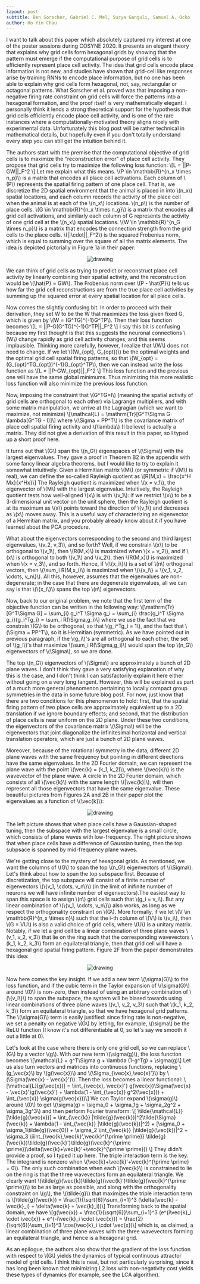 ```yaml
---
layout: post
subtitle: Ben Sorscher, Gabriel C. Mel, Surya Ganguli, Samuel A. Ocko (2019)
author: Ho Yin Chau
---
```


I want to talk about this paper which absolutely captured my interest at one of the poster sessions during COSYNE 2020. It presents an elegant theory that explains why grid cells form hexagonal grids by showing that the pattern must emerge if the computational purpose of grid cells is to efficiently represent place cell activity. The idea that grid cells encode place information is not new, and studies have shown that grid-cell like responses arise by training RNNs to encode place information, but no one has been able to explain why grid cells form hexagonal, not, say, rectangular or octagonal patterns. What Sorscher et al. proved was that imposing a non-negative firing rate constraint on grid cells will force the patterns into a hexagonal formation, and the proof itself is very mathematically elegant. I personally think it lends a strong theoretical support for the hypothesis that grid cells efficiently encode place cell activity, and is one of the rare instances where a computationally-motivated theory aligns nicely with experimental data. Unfortunately this blog post will be rather technical in mathematical details, but hopefully even if you don't totally understand every step you can still get the intuition behind it.

The authors start with the premise that the computational objective of grid cells is to maximize the "reconstruction error" of place cell activity. They propose that grid cells try to maximize the following loss function:
\\[L = ||P-GW||\_F^2 \\]
Let me explain what this means. \\(P \in \mathbb{R}^{n_x \times n_p}\\) is a matrix that encodes all place cell activations. Each column of \\(P\\) represents the spatial firing pattern of one place cell. That is, we discretize the 2D spatial environment that the animal is placed in into \\(n_x\\) spatial locations, and each column records the activity of the place cell when the animal is at each of the \\(n_x\\) locations. \\(n_p\\) is the number of place cells. \\(G \in \mathbb{R}^{n_x \times n_g}\\) is a matrix that encodes all grid cell activations, and similarly each column of G represents the activity of one grid cell at the \\(n_x\\) spatial locations. \\(W \in \mathbb{R}^{n_G \times n_p}\\) is a matrix that encodes the connection strength from the grid cells to the place cells. \\(||\cdot||\_F^2\\) is the squared Frobenius norm, which is equal to summing over the square of all the matrix elements. The idea is depicted pictorially in Figure 1a in their paper:

<center>
<img src="/assets/images/grid_cells.png" alt="drawing"/>
</center>

We can think of grid cells as trying to predict or reconstruct place cell activity by linearly combining their spatial activity, and the reconstruction would be \\(\hat{P} = GW\\). The Frobenius norm over \\(P - \hat{P}\\) tells us how far the grid cell reconstructions are from the true place cell activities by summing up the squared error at every spatial location for all place cells.

Now comes the slightly confusing bit. In order to proceed with their derivation, they set W to be the W that maximizes the loss given fixed G, which is given by \\(W = (G^TG)^{-1}G^TP\\). Then their loss function becomes
\\[L = ||P-G(G^TG)^{-1}G^TP||\_F^2 \\]
I say this bit is confusing because my first thought is that this suggests the neuronal connections \\(W\\) change rapidly as grid cell activity changes, and this seems implausible. Thinking more carefully, however, I realize that \\(W\\) does not need to change. If we let \\((W_{opt}, G_{opt})\\) be the optimal weights and the optimal grid cell spatial firing patterns, so that \\(W_{opt} = (G_{opt}^TG_{opt})^{-1}G_{opt}^TP\\), then we can instead write the loss function as
\\[L = ||P-GW_{opt}||\_F^2 \\]
This loss function and the previous one will have the same global minimums. Thus minimizing this more realistic loss function will also minimize the previous loss function.

Now, imposing the constraint that \\(G^TG=I\\) (meaning the spatial activity of grid cells are orthogonal to each other) via Lagrange multipliers, and with some matrix manipulation, we arrive at the Lagragian (which we want to maximize, not minimize)
\\[\mathcal{L} = \mathrm{Tr}[G^T\Sigma G-\lambda(G^TG - I)]\\]
where \\(\Sigma = PP^T\\) is the covariance matrix of place cell spatial firing activity and \\(\lambda\\) (I believe) is actually a matrix. They did not give a derivation of this result in this paper, so I typed up a short proof <a href="/assets/images/short_proof.png" style="text-decoration: none">here</a>.

It turns out that \\(G\\) span the \\(n_G\\) eigenspaces of \\(\Sigma\\) with the largest eigenvalues. They gave a proof in Theorem B2 in the appendix with some fancy linear algebra theorems, but I would like to try to explain it somewhat intuitively. Given a Hermitian matrix \\(M\\) (or symmetric if \\(M\\) is real), we can define the so-called Rayleigh quotient as
\\[R(M,x) = \frac{x^H Mx}{x^Hx}\\]
The Rayleigh quotient is maximized when \\(x = v_1\\), the eigenvector of \\(M\\) with the largest eigenvalue. Intuitively, the Rayleigh quotient tests how well-aligned \\(x\\) is with \\(v_1\\): if we restrict \\(x\\) to be a 3-dimensional unit vector on the unit sphere, then the Rayleigh quotient is at its maximum as \\(x\\) points toward the direction of \\(v_1\\) and decreases as \\(x\\) moves away. This is a useful way of characterizing an eigenvector of a Hermitian matrix, and you probably already know about it if you have learned about the PCA procedure.

What about the eigenvectors corresponding to the second and third largest eigenvalues, \\(v_2, v_3\\), and so forth? Well, if we constrain \\(x\\) to be orthogonal to \\(v_1\\), then \\(R(M,x)\\) is maximized when \\(x = v_2\\), and if \\(x\\) is orthogonal to both \\(v_1\\) and \\(v_2\\), then \\(R(M,x)\\) is maximized when \\(x = v_3\\), and so forth. Hence, if \\(\\{x_i\\}\\) is a set of \\(n\\) orthogonal vectors, then \\(\sum_i R(M,x_i)\\) is maximized when \\(\\{x_i\\} = \\{v_1, v_2, \cdots, v_n\\}\\). All this, however, assumes that the eigenvalues are non-degenerate; in the case that there are degenerate eigenvalues, all we can say is that \\(\\{x_i\\}\\) spans the top \\(n\\) eigenvectors.

Now, back to our original problem, we note that the first term of the objective function can be written in the following way:
\\[\mathrm{Tr}[G^T\Sigma G] = \sum_{i} g_i^T \Sigma g_i = \sum_{i} \frac{g_i^T \Sigma g_i}{g_i^Tg_i} = \sum_i R(\Sigma,g_i)\\]
where we use the fact that we constrain \\(G\\) to be orthogonal, so that \\(g_i^Tg_i = 1\\), and the fact that \\(\Sigma = PP^T\\), so it is Hermitian (symmetric). As we have pointed out in previous paragraph, if the \\(g_i\\)'s are all orthogonal to each other, the set of \\(g_i\\)'s that maximize \\(\sum_i R(\Sigma,g_i)\\) would span the top \\(n_G\\) eigenvectors of \\(\Sigma\\), so we are done.

The top \\(n_G\\) eigenvectors of \\(\Sigma\\) are approximately a bunch of 2D plane waves. I don't think they gave a very satisfying explanation of why this is the case, and I don't think I can satisfactorily explain it here either without going on a very long tangent. However, this will be explained as part of a much more general phenomenon pertaining to locally compact group symmetries in the data in some future blog post. For now, just know that there are two conditions for this phenomenon to hold: first, that the spatial firing pattern of two place cells are approximately equivalent up to a 2D translation if we ignore boundary effects; and second, that the distribution of place cells is near uniform on the 2D plane. Under these two conditions, the eigenvectors of the covariance matrix \\(\Sigma\\) will be the eigenvectors that joint diagonalize the infinitesimal horizontal and vertical translation operators, which are just a bunch of 2D plane waves. 

Moreover, because of the rotational symmetry in the data, different 2D plane waves with the same frequency but pointing in different directions have the same eigenvalues. In the 2D Fourier domain, we can represent the plane wave with the point \\(\vec{k} = (k_1, k_2)\\), where \\(\vec{k}\\) is the wavevector of the plane wave. A circle in the 2D Fourier domain, which consists of all \\(\vec{k}\\) with the same length \\(\|\vec{k}\|\\), will then represent all those eigenvectors that have the same eigenvalue. These beautiful pictures from Figures 2A and 2B in their paper plot the eigenvalues as a function of \\(\vec{k}\\):

<center>
<img src="/assets/images/grid_cell_fourier_domain_eigenvalues.png" alt="drawing"/>
</center>

The left picture shows that when place cells have a Gaussian-shaped tuning, then the subspace with the largest eigenvalue is a small circle, which consists of plane waves with low-frequency. The right picture shows that when place cells have a difference of Gaussian tuning, then the top subpsace is spanned by mid-frequency plane waves.

We're getting close to the mystery of hexagonal grids. As mentioned, we want the columns of \\(G\\) to span the top \\(n_G\\) eigenvectors of \\(\Sigma\\). Let's think about how to span the top subspace first. Because of discretization, the top subspace will consist of a finite number of eigenvectors \\(\\{v_1, \cdots, v_n\\}\\) (in the limit of inifinite number of neurons we will have infinite number of eigenvectors).The easiest way to span this space is to assign \\(n\\) grid cells such that \\(g_i = v_i\\). But any linear combination of \\(\\{v_1, \cdots, v_n\\}\\) also works, as long as we respect the orthogonality constraint on \\(G\\). More formally, if we let \\(V \in \mathbb{R}^{n_x \times n}\\) such that the i-th column of \\(V\\) is \\(v_i\\), then \\(G = VU\\) is also a valid choice of grid cells, where \\(U\\) is a unitary matrix. Notably, if we let a grid cell be a linear combination of three plane waves \\(v_1, v_2, v_3\\) that lie on the ring such that the corresponding wavevectors \\(k_1, k_2, k_3\\) form an equilateral triangle, then that grid cell will have a hexagonal grid spatial firing pattern. Figure 2F from the paper demonstrates this idea:

<center>
<img src="/assets/images/hexagonal_grid.png" alt="drawing"/>
</center>

Now here comes the key insight. If we add a new term \\(\sigma(G)\\) to the loss function, and if the cubic term in the Taylor expansion of \\(\sigma(G)\\) around \\(0\\) is non-zero, then instead of using an arbitrary combination of \\(\\{v_i\\}\\) to span the subspace, the system will be biased towards using linear combinations of three plane waves \\(v_1, v_2, v_3\\) such that \\(k_1, k_2, k_3\\) form an equilateral triangle, so that we have hexagonal grid patterns. The \\(\sigma(G)\\) term is easily justified: since firing rate is non-negative, we set a penalty on negative \\(G\\) by letting, for example, \\(\sigma\\) be the ReLU function (I know it's not differentiable at 0, so let's say we smooth it out a little at 0).

Let's look at the case where there is only one grid cell, so we can replace \\(G\\) by a vector \\(g\\). With our new term \\(\sigma(g)\\), the loss function becomes
\\[\mathcal{L} = g^T\Sigma g + \lambda (1-g^Tg) + \sigma(g)\\]
Let us also turn vectors and matrices into continuous functions, replacing \\(g_\vec{x}\\) by \\(g(\vec{x})\\) and \\(\Sigma_{\vec{x},\vec{x}'}\\) by \\(\Sigma(\vec{x} - \vec{x}')\\). Then the loss becomes a linear functional:
\\[\mathcal{L}[g(\vec{x})] = \iint_{\vec{x}, \vec{x}'} g(\vec{x})\Sigma(\vec{x} - \vec{x}')g(\vec{x}') + \lambda(1 - \int_{\vec{x}} g^2(\vec{x})) + \int_{\vec{x}} \sigma(g(\vec{x}))\\]
We can Taylor expand \\(\sigma(g)\\) around \\(0\\) to get \\(\sigma(g) = \sigma_0 + \sigma_1g + \sigma_2g^2 + \sigma_3g^3\\) and then perform Fourier transform:
\\[
\tilde{\mathcal{L}}[\tilde{g}(\vec{x})] = \int_{\vec{k}} |\tilde{g}(\vec{k})|^2\tilde{\Sigma}(\vec{k}) + \lambda(1 - \int_{\vec{k}} |\tilde{g}(\vec{k})|^2) +
[\sigma_0 + \sigma_1\tilde{g}(\vec{0}) + \sigma_2 \int_{\vec{k}} |\tilde{g}(\vec{k})|^2 + \sigma_3 \iiint_{\vec{k},\vec{k}',\vec{k}^{\prime \prime}} \tilde{g}(\vec{k})\tilde{g}(\vec{k}')\tilde{g}(\vec{k}^{\prime \prime})\delta(\vec{k}+\vec{k}'+\vec{k}^{\prime \prime}))
\\]
They didn't provide a proof, so I typed it up <a href="/assets/pdf/fourier_proof.pdf" style="text-decoration: none">here</a>.
The triple interaction term is the key. The integrand is nonzero when \\(\vec{k}+\vec{k}'+\vec{k}^{\prime \prime} = 0\\). The only such combination when each \\(\vec{k}\\) is constrained to lie on the ring is that the three wavevectors form an equilateral triangle. We clearly want \\(\tilde{g}(\vec{k})\tilde{g}(\vec{k}')\tilde{g}(\vec{k}^{\prime \prime})\\) to be as large as possible, and along with the orthogonality constraint on \\(g\\), the \\(\tilde{g}\\) that maximizes the triple interaction term is
\\[\tilde{g}(\vec{k}) = \frac{1}{\sqrt{6}}\sum_{i=1}^3 (\delta(\vec{k} - \vec{k}\_i) + \delta(\vec{k} + \vec{k}\_i))\\]
Transforming back to the spatial domain, we have 
\\[g(\vec{x}) = \frac{1}{\sqrt{6}}\sum_{i=1}^3 (e^{i\vec{k}\_i \cdot \vec{x}} + e^{-i\vec{k}\_i \cdot \vec{x}}) = \frac{2}{\sqrt{6}}\sum_{i=1}^3 \cos(\vec{k}\_i \cdot \vec{x})\\]
which is, as claimed, a linear combination of three plane waves with the three wavevectors forming an equilateral triangle, and hence is a hexagonal grid.

As an epilogue, the authors also show that the gradient of the loss function with respect to \\(G\\) yields the dynamics of typical continuous attractor model of grid cells. I think this is neat, but not particularly surprising, since it has long been known that minimizing L2 loss with non-negativity cost yields these types of dynamics (for example, see the <a href="https://www.ece.rice.edu/~eld1/papers/Rozell08.pdf" style="text-decoration: none">LCA</a> algorithm). 